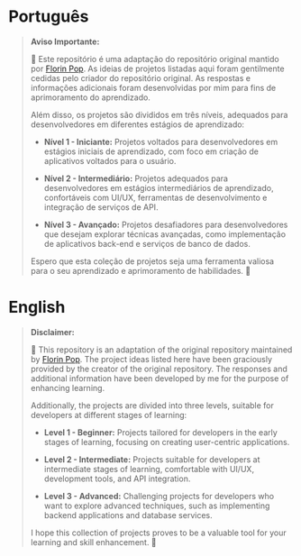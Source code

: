 # Português
> **Aviso Importante:**
> 
> 🚨 Este repositório é uma adaptação do repositório original mantido por [Florin Pop](https://github.com/florinpop17/app-ideas). As ideias de projetos listadas aqui foram gentilmente cedidas pelo criador do repositório original. As respostas e informações adicionais foram desenvolvidas por mim para fins de aprimoramento do aprendizado.
> 
> 
> Além disso, os projetos são divididos em três níveis, adequados para desenvolvedores em diferentes estágios de aprendizado:
> 
> * **Nível 1 - Iniciante:**
    Projetos voltados para desenvolvedores em estágios iniciais de aprendizado, com foco em criação de aplicativos voltados para o usuário.
> 
> * **Nível 2 - Intermediário:**
    Projetos adequados para desenvolvedores em estágios intermediários de aprendizado, confortáveis com UI/UX, ferramentas de desenvolvimento e integração de serviços de API.
> 
> * **Nível 3 - Avançado:**
    Projetos desafiadores para desenvolvedores que desejam explorar técnicas avançadas, como implementação de aplicativos back-end e serviços de banco de dados.
> 
> Espero que esta coleção de projetos seja uma ferramenta valiosa para o seu aprendizado e aprimoramento de habilidades. 🌟

# English
> **Disclaimer:**
> 
> 🚨 This repository is an adaptation of the original repository maintained by [Florin Pop](https://github.com/florinpop17/app-ideas). The project ideas listed here have been graciously provided by the creator of the original repository. The responses and additional information have been developed by me for the purpose of enhancing learning.
> 
> Additionally, the projects are divided into three levels, suitable for developers at different stages of learning:
> 
> * **Level 1 - Beginner:**
>   Projects tailored for developers in the early stages of learning, focusing on creating user-centric applications.
> 
> * **Level 2 - Intermediate:**
>   Projects suitable for developers at intermediate stages of learning, comfortable with UI/UX, development tools, and API integration.
> 
> * **Level 3 - Advanced:**
>   Challenging projects for developers who want to explore advanced techniques, such as implementing backend applications and database services.
> 
> I hope this collection of projects proves to be a valuable tool for your learning and skill enhancement. 🌟
